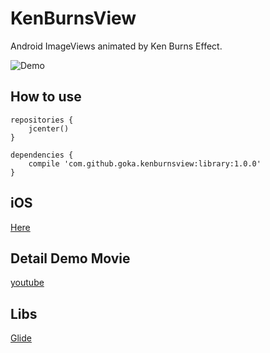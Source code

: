 KenBurnsView
============

Android ImageViews animated by Ken Burns Effect.

![Demo](https://github.com/gotokatsuya/KenBurnsView/blob/master/demo.gif)


## How to use

```
repositories {
    jcenter()
}

dependencies {
    compile 'com.github.goka.kenburnsview:library:1.0.0'
}
```


## iOS
[Here](https://github.com/muukii0803/CPKenburnsSlideshowView)


## Detail Demo Movie
[youtube](http://youtu.be/G2gJfT4tdnw)


## Libs
[Glide](https://github.com/bumptech/glide)
